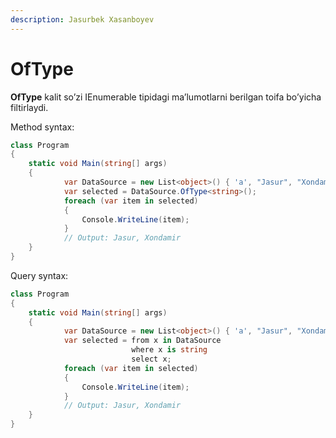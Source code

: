 ```yaml
---
description: Jasurbek Xasanboyev
---
```


# OfType

**OfType** kalit so’zi IEnumerable tipidagi ma’lumotlarni berilgan toifa bo’yicha filtirlaydi.

Method syntax:

```csharp
class Program
{
    static void Main(string[] args)
    {
            var DataSource = new List<object>() { 'a', "Jasur", "Xondamir", 1, 2, 3, 4, };
            var selected = DataSource.OfType<string>();
            foreach (var item in selected)
            {
                Console.WriteLine(item);
            }
            // Output: Jasur, Xondamir
    }
}
```

Query syntax:

```csharp
class Program
{
    static void Main(string[] args)
    {
            var DataSource = new List<object>() { 'a', "Jasur", "Xondamir", 1, 2, 3, 4, };
            var selected = from x in DataSource
                           where x is string
                           select x;
            foreach (var item in selected)
            {
                Console.WriteLine(item);
            }
            // Output: Jasur, Xondamir
    }
}
```


